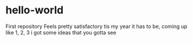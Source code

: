 # hello-world
First repository
Feels pretty satisfactory
tis my year it has to be,
coming up like 1, 2, 3
i got some ideas that you gotta see

